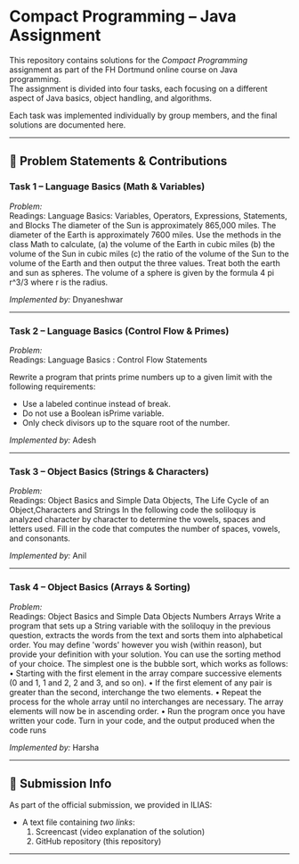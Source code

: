 # Compact Programming – Java Assignment

This repository contains solutions for the *Compact Programming* assignment as part of the FH Dortmund online course on Java programming.  
The assignment is divided into four tasks, each focusing on a different aspect of Java basics, object handling, and algorithms.  

Each task was implemented individually by group members, and the final solutions are documented here.  

---

## 📌 Problem Statements & Contributions

### Task 1 – Language Basics (Math & Variables)
*Problem:*  
Readings: Language Basics: Variables, Operators, Expressions, Statements, and Blocks 
The diameter of the Sun is approximately 865,000 miles. The diameter of the Earth is 
approximately 7600 miles. Use the methods in the class Math to calculate, 
(a) the volume of the Earth in cubic miles 
(b) the volume of the Sun in cubic miles 
(c) the ratio of the volume of the Sun to the volume of the Earth 
and then output the three values. Treat both the earth and sun as spheres. The volume of a 
sphere is given by the formula 4 pi r^3/3 where r is the radius.

*Implemented by:* Dnyaneshwar

---

### Task 2 – Language Basics (Control Flow & Primes)
*Problem:*  
Readings: Language Basics : Control Flow Statements

Rewrite a program that prints prime numbers up to a given limit with the following requirements:  
- Use a labeled continue instead of break.  
- Do not use a Boolean isPrime variable.  
- Only check divisors up to the square root of the number.  

*Implemented by:* Adesh

---

### Task 3 – Object Basics (Strings & Characters)
*Problem:*  
Readings: Object Basics and Simple Data Objects, The Life Cycle of an Object,Characters and 
Strings 
In the following code the soliloquy is analyzed character by character to determine the vowels, 
spaces and letters used. Fill in the code that computes the number of spaces, vowels, and 
consonants. 

*Implemented by:* Anil

---

### Task 4 – Object Basics (Arrays & Sorting)
*Problem:*  
Readings: Object Basics and Simple Data Objects 
Numbers 
Arrays 
Write a program that sets up a String variable with the soliloquy in the previous question, 
extracts the words from the text and sorts them into alphabetical order. You may define 
'words' however you wish (within reason), but provide your definition with your solution. You 
can use the sorting method of your choice. The simplest one is the bubble sort, which works 
as follows: 
• Starting with the first element in the array compare successive elements (0 and 1, 1 
and 2, 2 and 3, and so on). 
• If the first element of any pair is greater than the second, interchange the two 
elements. 
• Repeat the process for the whole array until no interchanges are necessary. The array 
elements will now be in ascending order. 
• Run the program once you have written your code. Turn in your code, and the output 
produced when the code runs

*Implemented by:* Harsha

---

## 🎥 Submission Info

As part of the official submission, we provided in ILIAS:  
- A text file containing *two links*:  
  1. Screencast (video explanation of the solution)  
  2. GitHub repository (this repository)  

---
